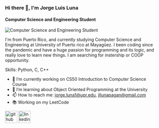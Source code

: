 ### Hi there 👋, I'm Jorge Luis Luna
#### Computer Science and Engineering Student
![Computer Science and Engineering Student]([https://github.com/Luis4680/JorgeLuna/blob/main/Jorge%20Luna.mp4](https://github.com/Luis4680/JorgeLuna/blob/main/Jorge%20Luna.png))

I'm from Puerto Rico, and currently studying Computer Science and Engineering at University of Puerto rico at Mayagüez. I been coding since the pandemic and have a huge passion for programming and its logic, and really love to learn new things. I am searching for instership or COOP opportunity.

Skills: Python, C, C++

- 🔭 I’m currently working on CS50 Introduction to Computer Science Course 
- 🌱 I’m learning about Object Oriented Programming at the University 
- 📫 How to reach me: jorge.luna1@upr.edu, jllunapagan@gmail.com 
- 📚 Working on my LeetCode


[<img src='https://cdn.jsdelivr.net/npm/simple-icons@3.0.1/icons/github.svg' alt='github' height='40'>](https://github.com/https://github.com/Luis4680/)  [<img src='https://cdn.jsdelivr.net/npm/simple-icons@3.0.1/icons/linkedin.svg' alt='linkedin' height='40'>](https://www.linkedin.com/in/https://www.linkedin.com/in/jorge-l-luna-pag%C3%A1n//)  

